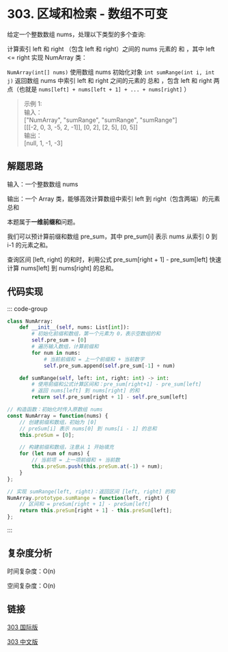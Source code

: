 # 303. 区域和检索 - 数组不可变 <Badge type="tip" text="Easy" />

给定一个整数数组 nums，处理以下类型的多个查询:

计算索引 left 和 right （包含 left 和 right）之间的 nums 元素的 和 ，其中 left <= right
实现 NumArray 类：

`NumArray(int[] nums)` 使用数组 nums 初始化对象
`int sumRange(int i, int j)` 返回数组 nums 中索引 left 和 right 之间的元素的 总和 ，包含 left 和 right 两点（也就是 `nums[left] + nums[left + 1] + ... + nums[right]` ）

>示例 1:  
输入：  
["NumArray", "sumRange", "sumRange", "sumRange"]  
[[[-2, 0, 3, -5, 2, -1]], [0, 2], [2, 5], [0, 5]]  
输出：  
[null, 1, -1, -3]

## 解题思路
输入：一个整数数组 nums

输出：一个 Array 类，能够高效计算数组中索引 left 到 right（包含两端）的元素总和

本题属于**一维前缀和**问题。

我们可以预计算前缀和数组 pre_sum，其中 pre_sum[i] 表示 nums 从索引 0 到 i-1 的元素之和。

查询区间 [left, right] 的和时，利用公式 pre_sum[right + 1] - pre_sum[left] 快速计算 nums[left] 到 nums[right] 的总和。

## 代码实现

::: code-group

```python
class NumArray:
    def __init__(self, nums: List[int]):
        # 初始化前缀和数组，第一个元素为 0，表示空数组的和
        self.pre_sum = [0]
        # 遍历输入数组，计算前缀和
        for num in nums:
            # 当前前缀和 = 上一个前缀和 + 当前数字
            self.pre_sum.append(self.pre_sum[-1] + num)

    def sumRange(self, left: int, right: int) -> int:
        # 使用前缀和公式计算区间和：pre_sum[right+1] - pre_sum[left]
        # 返回 nums[left] 到 nums[right] 的和
        return self.pre_sum[right + 1] - self.pre_sum[left]
```

```javascript
// 构造函数：初始化时传入原数组 nums
const NumArray = function(nums) {
    // 创建前缀和数组，初始为 [0]
    // preSum[i] 表示 nums[0] 到 nums[i - 1] 的总和
    this.preSum = [0];

    // 构建前缀和数组，注意从 1 开始填充
    for (let num of nums) {
        // 当前项 = 上一项前缀和 + 当前数
        this.preSum.push(this.preSum.at(-1) + num);
    }
};

// 实现 sumRange(left, right)：返回区间 [left, right] 的和
NumArray.prototype.sumRange = function(left, right) {
    // 区间和 = preSum[right + 1] - preSum[left]
    return this.preSum[right + 1] - this.preSum[left];
};
```

:::

## 复杂度分析

时间复杂度：O(n)

空间复杂度：O(n)

## 链接

[303 国际版](https://leetcode.com/problems/range-sum-query-immutable/)

[303 中文版](https://leetcode.cn/problems/range-sum-query-immutable/)
